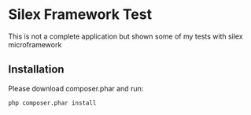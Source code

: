 # Silex Framework Test

This is not a complete application but shown some of my tests with silex microframework

## Installation

Please download composer.phar and run:

    php composer.phar install